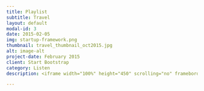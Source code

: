 ```yaml
---
title: Playlist
subtitle: Travel
layout: default
modal-id: 3
date: 2015-02-05
img: startup-framework.png
thumbnail: travel_thumbnail_oct2015.jpg
alt: image-alt
project-date: February 2015
client: Start Bootstrap
category: Listen
description: <iframe width="100%" height="450" scrolling="no" frameborder="no" src="https://w.soundcloud.com/player/?url=https%3A//api.soundcloud.com/playlists/63345203&amp;color=fec503&amp;auto_play=false&amp;hide_related=false&amp;show_comments=true&amp;show_user=true&amp;show_reposts=false"></iframe>

---
```

